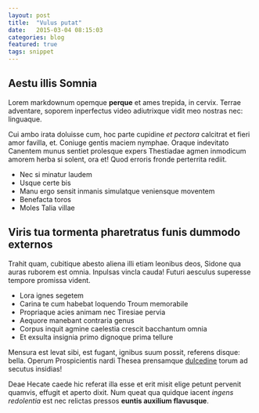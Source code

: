 ```yaml
---
layout: post
title:  "Vulus putat"
date:   2015-03-04 08:15:03
categories: blog
featured: true
tags: snippet
---
```


## Aestu illis Somnia

Lorem markdownum opemque **perque** et ames trepida, in cervix. Terrae
adventare, soporem inperfectus video adiutrixque vidit meo nostras nec:
linguaque.

Cui ambo irata doluisse cum, hoc parte cupidine *et pectora* calcitrat et fieri
amor favilla, et. Coniuge gentis maciem nymphae. Oraque indevitato Canentem
munus sentiet prolesque expers Thestiadae agmen inmodicum amorem herba si
solent, ora et! Quod erroris fronde perterrita rediit.

- Nec si minatur laudem
- Usque certe bis
- Manu ergo sensit inmanis simulatque veniensque moventem
- Benefacta toros
- Moles Talia villae

## Viris tua tormenta pharetratus funis dummodo externos

Trahit quam, cubitique abesto aliena illi etiam leonibus deos, Sidone qua auras
ruborem est omnia. Inpulsas vincla cauda! Futuri aesculus superesse tempore
promissa vident.

- Lora ignes segetem
- Carina te cum habebat loquendo Troum memorabile
- Propriaque acies animam nec Tiresiae pervia
- Aequore manebant contraria genus
- Corpus inquit agmine caelestia crescit bacchantum omnia
- Et exsulta insignia primo dignoque prima tellure

Mensura est levat sibi, est fugant, ignibus suum possit, referens disque: bella.
Operum Prospicientis nardi Thesea prensamque
[dulcedine](http://www.youtube.com/watch?v=MghiBW3r65M) torum ad secutus
insidias!

Deae Hecate caede hic referat illa esse et erit misit elige petunt pervenit
quamvis, effugit et aperto dixit. Num queat qua quidque iacent *ingens
redolentia* est nec relictas pressos **euntis auxilium flavusque**.
